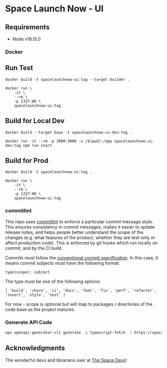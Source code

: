 # Space Launch Now - UI

## Requirements

- Node v16.15.0

### Docker

## Run Test

`docker build -t spacelaunchnow-ui:tag --target builder .`

```
docker run \
    -it \
    --rm \
    -p 1337:80 \
    spacelaunchnow-ui:tag
```

## Build for Local Dev

`docker build --target base -t spacelaunchnow-ui-dev:tag .`

`docker run -it --rm -p 3000:3000 -v /$(pwd):/app spacelaunchnow-ui-dev:tag npm run start`

## Build for Prod

`docker build -t spacelaunchnow-ui:tag .`

```
docker run \
    -it \
    --rm \
    -p 1337:80 \
    spacelaunchnow-ui:tag
```

### commitlint

This repo uses [commitlint](https://github.com/conventional-changelog/commitlint) to enforce a particular commit message style. This ensures consistency in commit messages, makes it easier to update release notes, and helps people better understand the scope of the changes (e.g. what features of the product, whether they are test-only or affect production code). This is enforced by git hooks which run locally on commit, and by the CI build.

Commits must follow the [conventional commit specification](https://www.conventionalcommits.org/en/v1.0.0/#summary). In this case, it means commit subjects must have the following format:

`type(scope): subject`

The type must be one of the following options:

`[ 'build', 'chore', 'ci', 'docs', 'feat', 'fix', 'perf', 'refactor', 'revert', 'style', 'test' ]`

For now - scope is optional but will map to packages / directories of the code base as the project matures.

### Generate API Code

```bash
npx openapi-generator-cli generate -g typescript-fetch -i https://spacelaunchnow.me/api/ll/2.2.0/swagger.json -o src/services/api/ --additional-properties=typescriptThreePlus=true
```

## Acknowledgments

The wonderful devs and librarians over at [The Space Devs](https://thespacedevs.com)!
